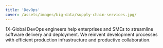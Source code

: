 ```yaml
---
title: 'DevOps'
cover: /assets/images/big-data/supply-chain-services.jpg/
---
```

1X-Global DevOps engineers help enterprises and SMEs to streamline software delivery and deployment. We reinvent development processes with efficient production infrastructure and productive collaboration.